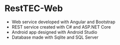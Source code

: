 # RestTEC-Web

- Web service developed with Angular and Bootstrap
- REST service created with C# and ASP.NET Core
- Android app designed with Android Studio
- Database made with Sqlite and SQL Server
